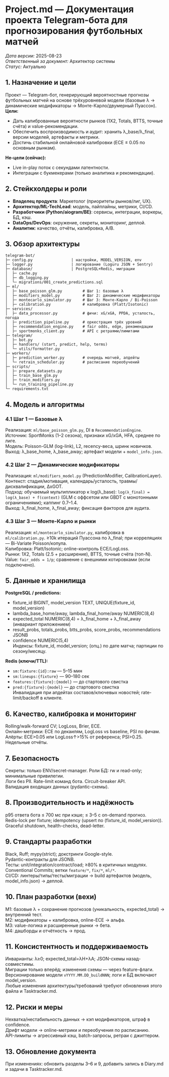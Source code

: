 # Project.md — Документация проекта Telegram-бота для прогнозирования футбольных матчей
*Дата версии:* 2025-08-23  
*Ответственный за документ:* Архитектор системы  
*Статус:* Актуально

## 1. Назначение и цели
Проект — Telegram-бот, генерирующий вероятностные прогнозы футбольных матчей на основе трёхуровневой модели (базовые λ → динамические модификаторы → Монте-Карло/двумерный Пуассон).
**Цели:**
- Дать калиброванные вероятности рынков (1X2, Totals, BTTS, точные счёта) и value-рекомендации.
- Обеспечить воспроизводимость и аудит: хранить λ_base/λ_final, версии моделей, артефакты и метрики.
- Достичь стабильной онлайновой калибровки (ECE ≤ 0.05 по основным рынкам).

**Не-цели (сейчас):**
- Live in-play поток с секундами латентности.
- Интеграции с букмекерами (только аналитика и рекомендации).

## 2. Стейкхолдеры и роли
- **Владелец продукта**: Маркетолог (приоритеты рынков/лиг, UX).
- **Архитектор/ML-TechLead**: модель, пайплайны, метрики, CI/CD.
- **Разработчики (Python/aiogram/BE)**: сервисы, интеграции, воркеры, БД, кэш.
- **DataOps/DevOps**: окружение, секреты, мониторинг, деплой.
- **Аналитик**: качество, отчёты, калибровка, A/B.

## 3. Обзор архитектуры
```
telegram-bot/
├─ config.py                 | настройки, MODEL_VERSION, env
├─ logger.py                 | логирование (Loguru JSON + Sentry)
├─ database/                 | PostgreSQL+Redis, миграции
│  ├─ cache.py
│  ├─ db_logging.py
│  └─ migrations/001_create_predictions.sql
├─ ml/
│  ├─ base_poisson_glm.py         # Шаг 1: базовые λ
│  ├─ modifiers_model.py          # Шаг 2: динамические модификаторы
│  ├─ montecarlo_simulator.py     # Шаг 3: Монте-Карло / Bi-Poisson
│  ├─ calibration.py              # калибровка (Platt/Isotonic)
├─ services/
│  ├─ data_processor.py           # фичи: xG/xGA, PPDA, усталость, погода
│  ├─ prediction_pipeline.py      # оркестрация трёх уровней
│  ├─ recommendation_engine.py    # fair odds, edge, рекомендации
│  ├─ sportmonks_client.py        # API с ретраями/лимитами
├─ telegram/
│  ├─ bot.py
│  ├─ handlers/ (start, predict, help, terms)
│  └─ utils/formatter.py
├─ workers/
│  ├─ prediction_worker.py        # очередь матчей, апдейты
│  └─ retrain_scheduler.py        # расписание переобучений
├─ scripts/
│  ├─ prepare_datasets.py
│  ├─ train_base_glm.py
│  ├─ train_modifiers.py
│  └─ run_training_pipeline.py
└─ requirements.txt
```

## 4. Модель и алгоритмы
### 4.1 Шаг 1 — Базовые λ
Реализация: `ml/base_poisson_glm.py`, DI в `RecommendationEngine`.
Источник: SportMonks (1–2 сезона), признаки xG/xGA, HFA, среднее по лиге.  
Модель: Poisson-GLM (log-link), L2, recency-веса, шринк новичков.  
Выход: λ_base_home, λ_base_away; артефакт модели + `model_info.json`.

### 4.2 Шаг 2 — Динамические модификаторы
Реализация: `ml/modifiers_model.py` (PredictionModifier, CalibrationLayer).
Контекст: стадия/мотивация, календарь/усталость, травмы/дисквалификации, ΔxGOT.  
Подход: обучаемый мультипликатор к log(λ_base): `log(λ_final) = log(λ_base) + f(context)` (GLM с оффсетом или GBDT c монотонными ограничениями); каппинг 0.7–1.4.  
Выход: λ_final_home, λ_final_away; фиксация факторов для аудита.

### 4.3 Шаг 3 — Монте-Карло и рынки
Реализация: `ml/montecarlo_simulator.py`, калибровка в `ml/calibration.py`.
≥10k итераций Пуассона по λ_final; при корреляциях — Bi-Variate Poisson/копула.  
Калибровка: Platt/Isotonic; online-контроль ECE/LogLoss.  
Рынки: 1X2, Totals (2.5 + расширение), BTTS, точные счёта (топ-N).  
Value: `fair_odds = 1/p`; сравнение с внешними котировками (если подключено).

## 5. Данные и хранилища
**PostgreSQL / predictions:**  
- fixture_id BIGINT, model_version TEXT, UNIQUE(fixture_id, model_version)  
- lambda_base_home/away, lambda_final_home/away NUMERIC(8,4)  
- expected_total NUMERIC(8,4) = λ_final_home + λ_final_away (инвариант приложением)  
- result_probs, totals_probs, btts_probs, score_probs, recommendations JSONB  
- confidence NUMERIC(5,4)  
Индексы: fixture_id, model_version; (опц.) по дате матча; партиции по сезону/месяцу.

**Redis (ключи/TTL):**  
- `sm:fixture:{id}:raw` — 5–15 мин  
- `sm:lineups:{fixture}` — 90–180 сек  
- `features:{fixture}:{model}` — до стартового свистка  
- `pred:{fixture}:{model}` — до стартового свистка  
Инвалидация при апдейтах составов/ключевых новостей; rate-limit/backoff в клиенте.

## 6. Качество, калибровка и мониторинг
Rolling/walk-forward CV; LogLoss, Brier, ECE.  
Онлайн-метрики: ECE по декаилям, LogLoss vs baseline, PSI по фичам.  
Алёрты: ECE>0.05 или LogLoss↑>15% от референса; PSI>0.25.  
Недельные отчёты.

## 7. Безопасность
Секреты: только ENV/secret-manager. Роли БД: rw и read-only; минимальные привилегии.  
Логи без PII. Rate-limit команд бота. Circuit-breaker API.  
Валидация входящих данных (pydantic-схемы).

## 8. Производительность и надёжность
p95 ответа бота ≤ 700 мс при кэше; ≤ 3–5 с on-demand прогноз.  
Redis-lock per fixture; idempotency (upsert по (fixture_id, model_version)).  
Graceful shutdown, health-checks, dead-letter.

## 9. Стандарты разработки
Black, Ruff; mypy(strict); докстринги Google-style.  
Pydantic-контракты для JSONB.  
Тесты: unit/integration/contract/load; ≥80% в критичных модулях.  
Conventional Commits; ветки `feature/*`, `fix/*`, `ml/*`.  
CI/CD: линтеры/типы/тесты/миграции → build артефактов (модель, model_info.json) → деплой.

## 10. План разработки (вехи)
M1: базовые λ + сохранение прогнозов (уникальность, expected_total) → внутренний тест.  
M2: модификаторы + калибровка, online-ECE → альфа.  
M3: value-логика и расширенные рынки → бета.  
M4: дашборды и отчётность → прод.

## 11. Консистентность и поддерживаемость
Инварианты: λ≥0; expected_total=λH+λA; JSON-схемы назад-совместимы.  
Миграции только вперёд; изменения схемы — через feature-флаги.  
Версионирование модели `vYYYY.MM.DD_buildNNN`; логи и БД включают model_version.  
Любые изменения архитектуры/требований требуют обновления этого файла и Tasktracker.md.

## 12. Риски и меры
Нехватка/нестабильность данных → кэп модификаторов, штраф в confidence.  
Дрифт модели → online-метрики и переобучения по расписанию.  
API-лимиты → агрессивный кэш, batch-запросы, ретраи с джиттером.

## 13. Обновление документа
При изменениях: обновить разделы 3–6 и 9, добавить запись в Diary.md и задачи в Tasktracker.md.
